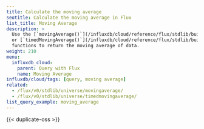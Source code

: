 ```yaml
---
title: Calculate the moving average
seotitle: Calculate the moving average in Flux
list_title: Moving Average
description: >
  Use the [`movingAverage()`](/influxdb/cloud/reference/flux/stdlib/built-in/transformations/movingaverage/)
  or [`timedMovingAverage()`](/influxdb/cloud/reference/flux/stdlib/built-in/transformations/timedmovingaverage/)
  functions to return the moving average of data.
weight: 210
menu:
  influxdb_cloud:
    parent: Query with Flux
    name: Moving Average
influxdb/cloud/tags: [query, moving average]
related:
  - /flux/v0/stdlib/universe/movingaverage/
  - /flux/v0/stdlib/universe/timedmovingaverage/
list_query_example: moving_average
---
```


{{< duplicate-oss >}}